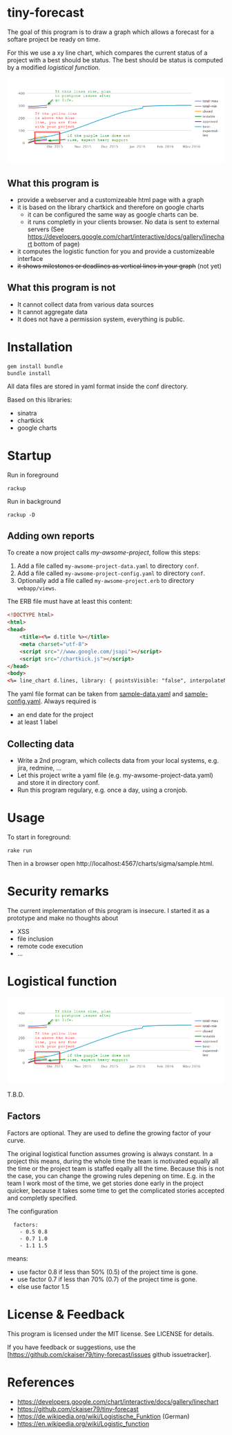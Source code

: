 # tiny-forecast

The goal of this program is to draw a graph which allows a forecast for a softare project be ready on time.

For this we use a xy line chart, which compares the current status of a project with a best should be status. 
The best should be status is computed by a modified _logistical function_.

![A s-curve generated by this program][s-curve]

## What this program is
 
 - provide a webserver and a customizeable html page with a graph
 - it is based on the library chartkick and therefore on google charts 
   - it can be configured the same way as google charts can be.
   - it runs completly in your clients browser. No data is sent to external servers (See https://developers.google.com/chart/interactive/docs/gallery/linechart bottom of page)
 - it computes the logistic function for you and provide a customizeable interface
 - ~~it shows milestones or deadlines as vertical lines in your graph~~ (not yet)
 
## What this program is not

 - It cannot collect data from various data sources
 - It cannot aggregate data
 - It does not have a permission system, everything is public.

# Installation

```
gem install bundle
bundle install
```

All data files are stored in yaml format inside the conf directory.

Based on this libraries:

 - sinatra
 - chartkick
 - google charts
 
# Startup

Run in foreground

```
rackup
```

Run in background

```
rackup -D
```

## Adding own reports

To create a now project calls _my-awsome-project_, follow this steps:

 1. Add a file called `my-awsome-project-data.yaml` to directory `conf`.
 2. Add a file called `my-awsome-project-config.yaml` to directory `conf`.
 3. Optionally add a file called `my-awsome-project.erb` to directory `webapp/views`.

The ERB file must have at least this content:

```html
<!DOCTYPE html>
<html>
<head>
	<title><%= d.title %></title>
	<meta charset="utf-8">
    <script src="//www.google.com/jsapi"></script>
    <script src="/chartkick.js"></script>
</head>
<body>
<%= line_chart d.lines, library: { pointsVisible: "false", interpolateNulls: "true" } %>

```

The yaml file format can be taken from [sample-data.yaml](conf/sample-data.yaml) and [sample-config.yaml](conf/sample-config.yaml). Always required is

 - an end date for the project
 - at least 1 label

## Collecting data

 - Write a 2nd program, which collects data from your local systems, e.g. jira, redmine, ...
 - Let this project write a yaml file (e.g. my-awsome-project-data.yaml) and store it in directory conf.
 - Run this program regulary, e.g. once a day, using a cronjob.

# Usage

To start in foreground:

```
rake run
```

Then in a browser open http://localhost:4567/charts/sigma/sample.html.

# Security remarks

The current implementation of this program is insecure. I started it as a prototype and make no thoughts about
 
- XSS 
- file inclusion
- remote code execution
- ...

# Logistical function

![A s-curve generated by this program][s-curve]

T.B.D.

## Factors

Factors are optional. They are used to define the growing factor of your curve.

The original logistical function assumes growing is always constant. In a project this means, during the 
whole time the team is motivated equally all the time or the project team is staffed eqally alll the time. 
Because this is not the case, you can change the growing rules depening on time. E.g. in the team I work most
of the time, we get stories done early in the project quicker, because it takes some time to get the complicated
stories accepted and completly specified.

The configuration

```
  factors:
    - 0.5 0.8
    - 0.7 1.0
    - 1.1 1.5
```

means:

 - use factor 0.8 if less than 50% (0.5) of the project time is gone.
 - use factor 0.7 if less than 70% (0.7) of the project time is gone.
 - else use factor 1.5


# License & Feedback

This program is licensed under the MIT license. See LICENSE for details.

If you have feedback or suggestions, use the [https://github.com/ckaiser79/tiny-forecast/issues github issuetracker].

# References

 - https://developers.google.com/chart/interactive/docs/gallery/linechart
 - https://github.com/ckaiser79/tiny-forecast
 - https://de.wikipedia.org/wiki/Logistische_Funktion (German)
 - https://en.wikipedia.org/wiki/Logistic_function
 
[s-curve]: doc/s-curve.png "S Curve Sample" 
